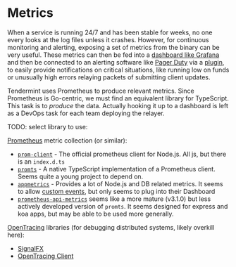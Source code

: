 # Metrics

When a service is running 24/7 and has been stable for weeks, no one every looks at the log
files unless it crashes. However, for continuous monitoring and alerting, exposing a set of
metrics from the binary can be very useful. These metrics can then be fed into a
[dashboard like Grafana](https://grafana.com/grafana/dashboards) and then be connected to
an alerting software like [Pager Duty](https://pagerduty.com) via a
[plugin](https://grafana.com/grafana/plugins/xginn8-pagerduty-datasource), to easily provide
notifications on critical situations, like running low on funds or unusually high errors
relaying packets of submitting client updates.

Tendermint uses Prometheus to produce relevant metrics. Since Prometheus is Go-centric, we
must find an equivalent library for TypeScript. This task is to _produce_ the data.
Actually hooking it up to a dashboard is left as a DevOps task for each team deploying the relayer.

TODO: select library to use:

[Prometheus](https://prometheus.io/) metric collection (or similar):

- [`prom-client`](https://github.com/siimon/prom-client) - The official prometheus client for Node.js. All js, but there
  is an `index.d.ts`
- [`promts`](https://github.com/base698/promts) - A native TypeScript implementation of a Prometheus client.
  Seems quite a young project to depend on.
- [`appmetrics`](https://github.com/RuntimeTools/appmetrics) - Provides a lot of Node.js and DB related metrics.
  It seems to allow [custom events](https://github.com/RuntimeTools/appmetrics#appmetricsemittype-data), but only seems
  to plug into their Dashboard
- [`prometheus-api-metrics`](https://github.com/PayU/prometheus-api-metrics) seems like a more mature (v3.1.0) but
  less actively developed version of `promts`. It seems designed for express and koa apps, but may be able to
  be used more generally.

[OpenTracing](https://opentracing.io/) libraries (for debugging distributed systems, likely overkill here):

- [SignalFX](https://www.splunk.com/en_us/blog/devops/monitoring-node-js-applications-with-signalfx.html)
- [OpenTracing Client](https://github.com/opentracing/opentracing-javascript)
